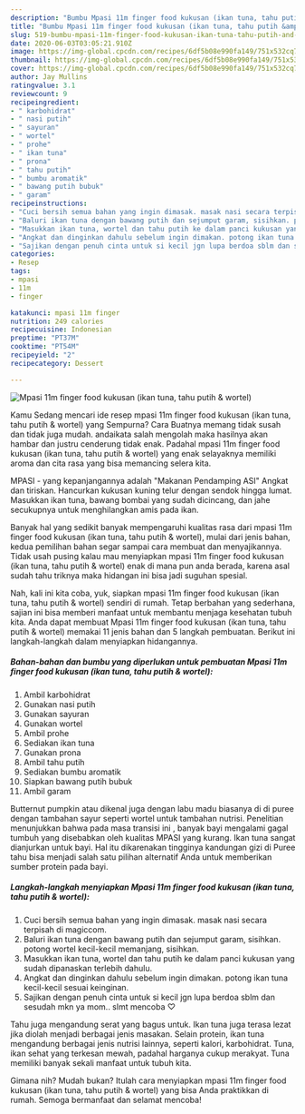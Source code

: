 ```yaml
---
description: "Bumbu Mpasi 11m finger food kukusan (ikan tuna, tahu putih &amp;amp; wortel) | Langkah Membuat Mpasi 11m finger food kukusan (ikan tuna, tahu putih &amp;amp; wortel) Yang Mudah Dan Praktis"
title: "Bumbu Mpasi 11m finger food kukusan (ikan tuna, tahu putih &amp;amp; wortel) | Langkah Membuat Mpasi 11m finger food kukusan (ikan tuna, tahu putih &amp;amp; wortel) Yang Mudah Dan Praktis"
slug: 519-bumbu-mpasi-11m-finger-food-kukusan-ikan-tuna-tahu-putih-and-amp-wortel-langkah-membuat-mpasi-11m-finger-food-kukusan-ikan-tuna-tahu-putih-and-amp-wortel-yang-mudah-dan-praktis
date: 2020-06-03T03:05:21.910Z
image: https://img-global.cpcdn.com/recipes/6df5b08e990fa149/751x532cq70/mpasi-11m-finger-food-kukusan-ikan-tuna-tahu-putih-wortel-foto-resep-utama.jpg
thumbnail: https://img-global.cpcdn.com/recipes/6df5b08e990fa149/751x532cq70/mpasi-11m-finger-food-kukusan-ikan-tuna-tahu-putih-wortel-foto-resep-utama.jpg
cover: https://img-global.cpcdn.com/recipes/6df5b08e990fa149/751x532cq70/mpasi-11m-finger-food-kukusan-ikan-tuna-tahu-putih-wortel-foto-resep-utama.jpg
author: Jay Mullins
ratingvalue: 3.1
reviewcount: 9
recipeingredient:
- " karbohidrat"
- " nasi putih"
- " sayuran"
- " wortel"
- " prohe"
- " ikan tuna"
- " prona"
- " tahu putih"
- " bumbu aromatik"
- " bawang putih bubuk"
- " garam"
recipeinstructions:
- "Cuci bersih semua bahan yang ingin dimasak. masak nasi secara terpisah di magiccom."
- "Baluri ikan tuna dengan bawang putih dan sejumput garam, sisihkan. potong wortel kecil-kecil memanjang, sisihkan."
- "Masukkan ikan tuna, wortel dan tahu putih ke dalam panci kukusan yang sudah dipanaskan terlebih dahulu."
- "Angkat dan dinginkan dahulu sebelum ingin dimakan. potong ikan tuna kecil-kecil sesuai keinginan."
- "Sajikan dengan penuh cinta untuk si kecil jgn lupa berdoa sblm dan sesudah mkn ya mom.. slmt mencoba ♡"
categories:
- Resep
tags:
- mpasi
- 11m
- finger

katakunci: mpasi 11m finger 
nutrition: 249 calories
recipecuisine: Indonesian
preptime: "PT37M"
cooktime: "PT54M"
recipeyield: "2"
recipecategory: Dessert

---
```



![Mpasi 11m finger food kukusan (ikan tuna, tahu putih &amp; wortel)](https://img-global.cpcdn.com/recipes/6df5b08e990fa149/751x532cq70/mpasi-11m-finger-food-kukusan-ikan-tuna-tahu-putih-wortel-foto-resep-utama.jpg)

Kamu Sedang mencari ide resep mpasi 11m finger food kukusan (ikan tuna, tahu putih &amp; wortel) yang Sempurna? Cara Buatnya memang tidak susah dan tidak juga mudah. andaikata salah mengolah maka hasilnya akan hambar dan justru cenderung tidak enak. Padahal mpasi 11m finger food kukusan (ikan tuna, tahu putih &amp; wortel) yang enak selayaknya memiliki aroma dan cita rasa yang bisa memancing selera kita.

MPASI - yang kepanjangannya adalah &#34;Makanan Pendamping ASI&#34; Angkat dan tiriskan. Hancurkan kukusan kuning telur dengan sendok hingga lumat. Masukkan ikan tuna, bawang bombai yang sudah dicincang, dan jahe secukupnya untuk menghilangkan amis pada ikan.

Banyak hal yang sedikit banyak mempengaruhi kualitas rasa dari mpasi 11m finger food kukusan (ikan tuna, tahu putih &amp; wortel), mulai dari jenis bahan, kedua pemilihan bahan segar sampai cara membuat dan menyajikannya. Tidak usah pusing kalau mau menyiapkan mpasi 11m finger food kukusan (ikan tuna, tahu putih &amp; wortel) enak di mana pun anda berada, karena asal sudah tahu triknya maka hidangan ini bisa jadi suguhan spesial.


Nah, kali ini kita coba, yuk, siapkan mpasi 11m finger food kukusan (ikan tuna, tahu putih &amp; wortel) sendiri di rumah. Tetap berbahan yang sederhana, sajian ini bisa memberi manfaat untuk membantu menjaga kesehatan tubuh kita. Anda dapat membuat Mpasi 11m finger food kukusan (ikan tuna, tahu putih &amp; wortel) memakai 11 jenis bahan dan 5 langkah pembuatan. Berikut ini langkah-langkah dalam menyiapkan hidangannya.

<!--inarticleads1-->

##### Bahan-bahan dan bumbu yang diperlukan untuk pembuatan Mpasi 11m finger food kukusan (ikan tuna, tahu putih &amp; wortel):

1. Ambil  karbohidrat
1. Gunakan  nasi putih
1. Gunakan  sayuran
1. Gunakan  wortel
1. Ambil  prohe
1. Sediakan  ikan tuna
1. Gunakan  prona
1. Ambil  tahu putih
1. Sediakan  bumbu aromatik
1. Siapkan  bawang putih bubuk
1. Ambil  garam


Butternut pumpkin atau dikenal juga dengan labu madu biasanya di di puree dengan tambahan sayur seperti wortel untuk tambahan nutrisi. Penelitian menunjukkan bahwa pada masa transisi ini , banyak bayi mengalami gagal tumbuh yang disebabkan oleh kualitas MPASI yang kurang. Ikan tuna sangat dianjurkan untuk bayi. Hal itu dikarenakan tingginya kandungan gizi di Puree tahu bisa menjadi salah satu pilihan alternatif Anda untuk memberikan sumber protein pada bayi. 

<!--inarticleads2-->

##### Langkah-langkah menyiapkan Mpasi 11m finger food kukusan (ikan tuna, tahu putih &amp; wortel):

1. Cuci bersih semua bahan yang ingin dimasak. masak nasi secara terpisah di magiccom.
1. Baluri ikan tuna dengan bawang putih dan sejumput garam, sisihkan. potong wortel kecil-kecil memanjang, sisihkan.
1. Masukkan ikan tuna, wortel dan tahu putih ke dalam panci kukusan yang sudah dipanaskan terlebih dahulu.
1. Angkat dan dinginkan dahulu sebelum ingin dimakan. potong ikan tuna kecil-kecil sesuai keinginan.
1. Sajikan dengan penuh cinta untuk si kecil jgn lupa berdoa sblm dan sesudah mkn ya mom.. slmt mencoba ♡


Tahu juga mengandung serat yang bagus untuk. Ikan tuna juga terasa lezat jika diolah menjadi berbagai jenis masakan. Selain protein, ikan tuna mengandung berbagai jenis nutrisi lainnya, seperti kalori, karbohidrat. Tuna, ikan sehat yang terkesan mewah, padahal harganya cukup merakyat. Tuna memiliki banyak sekali manfaat untuk tubuh kita. 

Gimana nih? Mudah bukan? Itulah cara menyiapkan mpasi 11m finger food kukusan (ikan tuna, tahu putih &amp; wortel) yang bisa Anda praktikkan di rumah. Semoga bermanfaat dan selamat mencoba!
